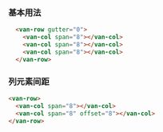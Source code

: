 ### 基本用法

``` html
  <van-row gutter="0">
    <van-col span="8"></van-col>
    <van-col span="8"></van-col>
    <van-col span="8"></van-col>
  </van-row>

```
### 列元素间距

``` html
<van-row>
  <van-col span="8"></van-col>
  <van-col span="8" offset="8"></van-col>
</van-row>
```
